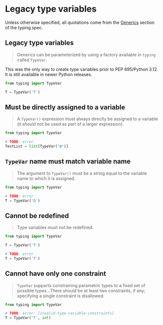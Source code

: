 # Legacy type variables

Unless otherwise specified, all quotations come from the [Generics][] section of the typing spec.

[Generics]: https://typing.readthedocs.io/en/latest/spec/generics.html

## Legacy type variables

> Generics can be parameterized by using a factory available in `typing` called `TypeVar`.

This was the only way to create type variables prior to PEP 695/Python 3.12. It is still available
in newer Python releases.

```py
from typing import TypeVar

T = TypeVar('T')
```

## Must be directly assigned to a variable

> A `TypeVar()` expression must always directly be assigned to a variable (it should not be used as
> part of a larger expression).

```py
from typing import TypeVar

# TODO: error
TestList = list[TypeVar('W')]
```

## `TypeVar` name must match variable name

> The argument to `TypeVar()` must be a string equal to the variable name to which it is assigned.

```py
from typing import TypeVar

# TODO: error
T = TypeVar('Q')
```

## Cannot be redefined

> Type variables must not be redefined.

```py
from typing import TypeVar

T = TypeVar('T')

# TODO: error
T = TypeVar('T')
```

## Cannot have only one constraint

> `TypeVar` supports constraining parametric types to a fixed set of possible types...There should
> be at least two constraints, if any; specifying a single constraint is disallowed.

```py
from typing import TypeVar

# TODO: error: [invalid-type-variable-constraints]
T = TypeVar('T', int)
```
